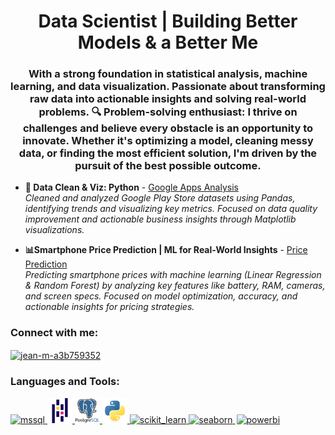 <h1 align="center"> Data Scientist | Building Better Models & a Better Me</h1>
<h3 align="center">With a strong foundation in statistical analysis, machine learning, and data visualization. Passionate about transforming raw data into actionable insights and solving real-world problems. 🔍 Problem-solving enthusiast: I thrive on challenges and believe every obstacle is an opportunity to innovate. Whether it's optimizing a model, cleaning messy data, or finding the most efficient solution, I'm driven by the pursuit of the best possible outcome.</h3>

- **🔧 Data Clean & Viz: Python** - [Google Apps Analysis](https://github.com/jean7-7-7/Proyectos/blob/main/Google%20apps.py)  
  *Cleaned and analyzed Google Play Store datasets using Pandas, identifying trends and visualizing key metrics. Focused on data quality improvement and actionable business insights through Matplotlib visualizations.*


  
- **📊Smartphone Price Prediction | ML for Real-World Insights** - [Price Prediction](https://github.com/jean7-7-7/Proyectos/blob/main/Price%20Phones.py)  
  *Predicting smartphone prices with machine learning (Linear Regression & Random Forest) by analyzing key features like battery, RAM, cameras, and screen specs. Focused on model optimization, accuracy, and actionable insights for pricing strategies.*
  
<h3 align="left">Connect with me:</h3>
<p align="left">
<a href="https://linkedin.com/in/jean-morales-a3b759352" target="blank"><img align="center" src="https://raw.githubusercontent.com/rahuldkjain/github-profile-readme-generator/master/src/images/icons/Social/linked-in-alt.svg" alt="jean-m-a3b759352" height="30" width="40" /></a>
</p>

<h3 align="left">Languages and Tools:</h3>
<p align="left"> <a href="https://www.microsoft.com/en-us/sql-server" target="_blank" rel="noreferrer"> <img src="https://www.svgrepo.com/show/303229/microsoft-sql-server-logo.svg" alt="mssql" width="40" height="40"/> </a> <a href="https://pandas.pydata.org/" target="_blank" rel="noreferrer"> <img src="https://raw.githubusercontent.com/devicons/devicon/2ae2a900d2f041da66e950e4d48052658d850630/icons/pandas/pandas-original.svg" alt="pandas" width="40" height="40"/> </a> <a href="https://www.postgresql.org" target="_blank" rel="noreferrer"> <img src="https://raw.githubusercontent.com/devicons/devicon/master/icons/postgresql/postgresql-original-wordmark.svg" alt="postgresql" width="40" height="40"/> </a> <a href="https://www.python.org" target="_blank" rel="noreferrer"> <img src="https://raw.githubusercontent.com/devicons/devicon/master/icons/python/python-original.svg" alt="python" width="40" height="40"/> </a> <a href="https://scikit-learn.org/" target="_blank" rel="noreferrer"> <img src="https://upload.wikimedia.org/wikipedia/commons/0/05/Scikit_learn_logo_small.svg" alt="scikit_learn" width="40" height="40"/> </a> <a href="https://seaborn.pydata.org/" target="_blank" rel="noreferrer"> <img src="https://seaborn.pydata.org/_images/logo-mark-lightbg.svg" alt="seaborn" width="40" height="40"/> </a> <a href="https://powerbi.microsoft.com/" target="_blank" rel="noreferrer"> 
  <img src="https://github.com/microsoft/PowerBI-Icons/raw/main/SVG/Power-BI.svg" alt="powerbi" width="40" height="40" style="background-color:white; padding:2px; border-radius:3px"/> 
</a></p>
